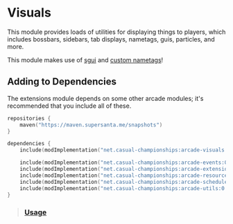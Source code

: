 # Visuals

This module provides loads of utilities for displaying things to players, which includes
bossbars, sidebars, tab displays, nametags, guis, particles, and more. 

This module makes use of [sgui](https://github.com/Patbox/sgui) and 
[custom nametags](https://github.com/senseiwells/CustomNameTags)!

## Adding to Dependencies

The extensions module depends on some other arcade modules; it's recommended that you
include all of these.

```kts
repositories {
    maven("https://maven.supersanta.me/snapshots")
}

dependencies {
    include(modImplementation("net.casual-championships:arcade-visuals:0.3.0-alpha.11+1.21.1")!!)

    include(modImplementation("net.casual-championships:arcade-events:0.3.0-alpha.11+1.21.1")!!)
    include(modImplementation("net.casual-championships:arcade-extensions:0.3.0-alpha.11+1.21.1")!!)
    include(modImplementation("net.casual-championships:arcade-resource-pack:0.3.0-alpha.11+1.21.1")!!)
    include(modImplementation("net.casual-championships:arcade-scheduler:0.3.0-alpha.11+1.21.1")!!)
    include(modImplementation("net.casual-championships:arcade-utils:0.3.0-alpha.11+1.21.1")!!)
}
```

> ### [Usage](./usage.md)
